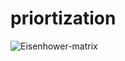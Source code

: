 # priortization

![Eisenhower-matrix](https://github.com/srhkansal/priortization/assets/45293764/bcc72395-c937-45b2-8db2-09ff55d321c4)
